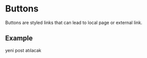 # Buttons

Buttons are styled links that can lead to local page or external link.

## Example

yeni post atılacak